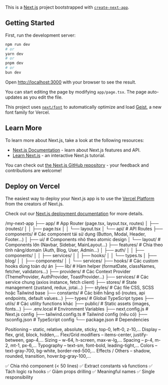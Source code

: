 This is a [Next.js](https://nextjs.org) project bootstrapped with [`create-next-app`](https://nextjs.org/docs/app/api-reference/cli/create-next-app).

## Getting Started

First, run the development server:

```bash
npm run dev
# or
yarn dev
# or
pnpm dev
# or
bun dev
```

Open [http://localhost:3000](http://localhost:3000) with your browser to see the result.

You can start editing the page by modifying `app/page.tsx`. The page auto-updates as you edit the file.

This project uses [`next/font`](https://nextjs.org/docs/app/building-your-application/optimizing/fonts) to automatically optimize and load [Geist](https://vercel.com/font), a new font family for Vercel.

## Learn More

To learn more about Next.js, take a look at the following resources:

- [Next.js Documentation](https://nextjs.org/docs) - learn about Next.js features and API.
- [Learn Next.js](https://nextjs.org/learn) - an interactive Next.js tutorial.

You can check out [the Next.js GitHub repository](https://github.com/vercel/next.js) - your feedback and contributions are welcome!

## Deploy on Vercel

The easiest way to deploy your Next.js app is to use the [Vercel Platform](https://vercel.com/new?utm_medium=default-template&filter=next.js&utm_source=create-next-app&utm_campaign=create-next-app-readme) from the creators of Next.js.

Check out our [Next.js deployment documentation](https://nextjs.org/docs/app/building-your-application/deploying) for more details.

/my-next-app
├── app/                  # App Router (page.tsx, layout.tsx, routes)
│   ├── (routes)/
│   │   ├── page.tsx
│   │   └── layout.tsx
│   └── api/              # API Routes
├── components/           # Các component tái sử dụng (Button, Modal, Header, Footer...)
│   ├── ui/               # Components nhỏ theo atomic design
│   └── layout/           # Components lớn (Navbar, Sidebar, MainLayout...)
├── features/             # Chia theo tính năng/domain (Auth, Blog, User, Admin...)
│   ├── auth/
│   │   ├── components/
│   │   ├── services/
│   │   ├── hooks/
│   │   └── types.ts
│   ├── blog/
│   │   ├── components/
│   │   └── services/
├── hooks/                # Các custom hooks dùng toàn dự án
├── lib/                  # Hàm helper (formatDate, classNames, fetcher, validators...)
├── providers/            # Các Context Provider (ThemeProvider, AuthProvider, ToastProvider...)
├── services/             # Các service chung (axios instance, fetch client)
├── stores/               # State management (zustand, redux, jotai...)
├── styles/               # Các file CSS, SCSS hoặc Tailwind base
├── constants/            # Các biến hằng số (routes, api endpoints, default values...)
├── types/                # Global TypeScript types
├── utils/                # Các utility functions khác
├── public/               # Static assets (images, fonts...)
├── .env.local            # Environment Variables
├── next.config.js        # Next.js config
├── tailwind.config.ts    # Tailwind config (nếu có)
├── tsconfig.json         # TypeScript config
└── package.json          # Dependencies

Positioning – static, relative, absolute, sticky, top-0, left-0, z-10,...
Display – flex, grid, block, hidden,...
Flex/Grid modifiers – items-center, justify-between, gap-4,...
Sizing – w-64, h-screen, max-w-lg,...
Spacing – p-4, m-2, mt-1, px-6,...
Typography – text-sm, font-bold, leading-tight,...
Colors – text-gray-700, bg-white, border-red-500,...
Effects / Others – shadow, rounded, transition, hover:bg-gray-100,...

✅ Chia nhỏ component (< 50 lines)
✅ Extract constants và functions
✅ Tách logic ra hooks
✅ Giảm props drilling
✅ Meaningful names
✅ Single responsibility

